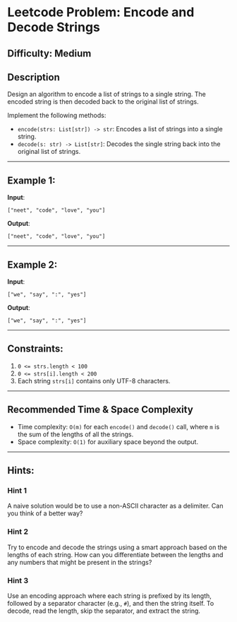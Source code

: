 # Leetcode Problem: Encode and Decode Strings

## Difficulty: Medium

## Description
Design an algorithm to encode a list of strings to a single string. The encoded string is then decoded back to the original list of strings.

Implement the following methods:
- `encode(strs: List[str]) -> str`: Encodes a list of strings into a single string.
- `decode(s: str) -> List[str]`: Decodes the single string back into the original list of strings.

---

## Example 1:
**Input**:
```
["neet", "code", "love", "you"]
```
**Output**:
```
["neet", "code", "love", "you"]
```

---

## Example 2:
**Input**:
```
["we", "say", ":", "yes"]
```
**Output**:
```
["we", "say", ":", "yes"]
```

---

## Constraints:
1. `0 <= strs.length < 100`
2. `0 <= strs[i].length < 200`
3. Each string `strs[i]` contains only UTF-8 characters.

---

## Recommended Time & Space Complexity
- Time complexity: `O(m)` for each `encode()` and `decode()` call, where `m` is the sum of the lengths of all the strings.
- Space complexity: `O(1)` for auxiliary space beyond the output.

---

## Hints:
### Hint 1
A naive solution would be to use a non-ASCII character as a delimiter. Can you think of a better way?

### Hint 2
Try to encode and decode the strings using a smart approach based on the lengths of each string. How can you differentiate between the lengths and any numbers that might be present in the strings?

### Hint 3
Use an encoding approach where each string is prefixed by its length, followed by a separator character (e.g., `#`), and then the string itself. To decode, read the length, skip the separator, and extract the string.
